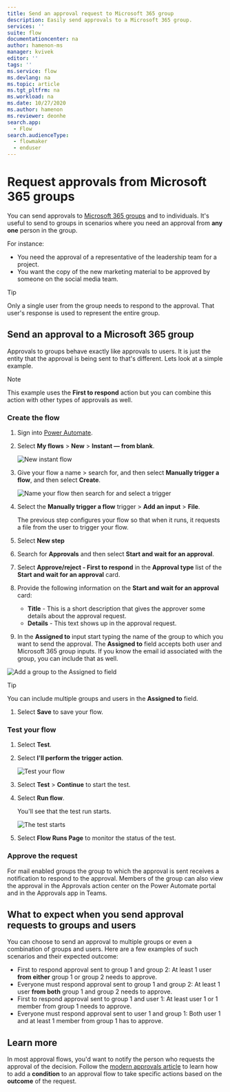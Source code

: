 ```yaml
---
title: Send an approval request to Microsoft 365 group
description: Easily send approvals to a Microsoft 365 group. 
services: ''
suite: flow
documentationcenter: na
author: hamenon-ms
manager: kvivek
editor: ''
tags: ''
ms.service: flow
ms.devlang: na
ms.topic: article
ms.tgt_pltfrm: na
ms.workload: na
ms.date: 10/27/2020
ms.author: hamenon
ms.reviewer: deonhe
search.app: 
  - Flow
search.audienceType: 
  - flowmaker
  - enduser
---
```

# Request approvals from Microsoft 365 groups

You can send approvals to [Microsoft 365 groups](https://docs.microsoft.com/microsoftteams/office-365-groups) and to individuals. It's useful to send to groups in scenarios where you need an approval from **any one** person in the group. 

For instance:
* You need the approval of a representative of the leadership team for a project.
* You want the copy of the new marketing material to be approved by someone on the social media team.

>[!TIP]
>Only a single user from the group needs to respond to the approval. That user's response is used to represent the entire group.

## Send an approval to a Microsoft 365 group
Approvals to groups behave exactly like approvals to users. It is just the entity that the approval is being sent to that's different. Lets look at a simple example.

>[!NOTE]
>This example uses the **First to respond** action but you can combine this action with other types of approvals as well.

### Create the flow

1. Sign into [Power Automate](https://powerautomate.com).
1. Select **My flows** > **New** > **Instant &mdash; from blank**.

    ![New instant flow](./media/approval-attachments/new-instand-blank.png)

1. Give your flow a name > search for, and then select **Manually trigger a flow**, and then select **Create**.

    ![Name your flow then search for and select a trigger](./media/approval-attachments/name-flow-trigger.png)

1. Select the **Manually trigger a flow** trigger > **Add an input** > **File**.

     The previous step configures your flow so that when it runs, it requests a file from the user to trigger your flow.

1. Select **New step**
1. Search for **Approvals** and then select **Start and wait for an approval**.
1. Select **Approve/reject - First to respond** in the **Approval type** list of the **Start and wait for an approval** card.
1. Provide the following information on the **Start and wait for an approval** card:

   - **Title** - This is a short description that gives the approver some details about the approval request.
   - **Details** - This text shows up in the approval request.

1. In the **Assigned to** input start typing the name of the group to which you want to send the approval. The **Assigned to** field accepts both user and Microsoft 365 group inputs. If you know the email id associated with the group, you can include that as well. 

![Add a group to the Assigned to field](./media/approvals-howto/group-approval-assigned-to.png)

>[!TIP]
>You can include multiple groups and users in the **Assigned to** field.

1. Select **Save** to save your flow.

### Test your flow

1. Select **Test**.
1. Select **I'll perform the trigger action**.

     ![Test your flow](./media/approval-attachments/test-flow.png)

1. Select **Test** > **Continue** to start the test.

1. Select **Run flow**.

   You'll see that the test run starts.

     ![The test starts](./media/approval-attachments/test-started.png)

1. Select **Flow Runs Page** to monitor the status of the test.

### Approve the request

For mail enabled groups the group to which the approval is sent receives a notification to respond to the approval. Members of the group can also view the approval in the Approvals action center on the Power Automate portal and in the Approvals app in Teams.


## What to expect when you send approval requests to groups and users
You can choose to send an approval to multiple groups or even a combination of groups and users. Here are a few examples of such scenarios and their expected outcome:

* First to respond approval sent to group 1 and group 2: At least 1 user **from either** group 1 or group 2 needs to approve.
* Everyone must respond approval sent to group 1 and group 2: At least 1 user **from both** group 1 and group 2 needs to approve.
* First to respond approval sent to group 1 and user 1: At least user 1 or 1 member from group 1 needs to approve.
* Everyone must respond approval sent to user 1 and group 1: Both user 1 and at least 1 member from group 1 has to approve.

## Learn more

In most approval flows, you'd want to notify the person who requests the approval of the decision. Follow the [modern approvals article](modern-approvals.md#add-an-email-action-for-approvals) to learn how to add a **condition** to an approval flow to take specific actions based on the **outcome** of the request.